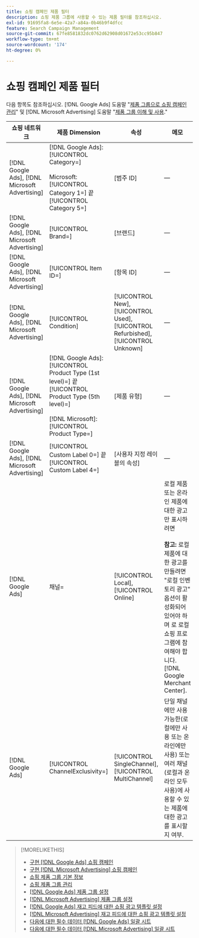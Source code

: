 ```yaml
---
title: 쇼핑 캠페인 제품 필터
description: 쇼핑 제품 그룹에 사용할 수 있는 제품 필터를 참조하십시오.
exl-id: 91695fa8-6e5e-42a7-a84a-0b46b9f4dfcc
feature: Search Campaign Management
source-git-commit: 67fe8581832dc0762d62908d01672e53cc95b847
workflow-type: tm+mt
source-wordcount: '174'
ht-degree: 0%

---
```


# 쇼핑 캠페인 제품 필터

다음 항목도 참조하십시오. [!DNL Google Ads] 도움말 &quot;[제품 그룹으로 쇼핑 캠페인 관리](https://support.google.com/google-ads/answer/6275317)&quot; 및 [!DNL Microsoft Advertising] 도움말 &quot;[제품 그룹 이해 및 사용](https://help.ads.microsoft.com/#apex/bae/en/56782).&quot;

| 쇼핑 네트워크 | 제품 Dimension | 속성 | 메모 |
|----|----|----|----|
| [!DNL Google Ads], [!DNL Microsoft Advertising] | [!DNL Google Ads]: [!UICONTROL Category=]<br><br>Microsoft: [!UICONTROL Category 1=] 끝 [!UICONTROL Category 5=] | \[범주 ID\] | — |
| [!DNL Google Ads], [!DNL Microsoft Advertising] | [!UICONTROL Brand=] | \[브랜드\] | — |
| [!DNL Google Ads], [!DNL Microsoft Advertising] | [!UICONTROL Item ID=] | \[항목 ID\] | — |
| [!DNL Google Ads], [!DNL Microsoft Advertising] | [!UICONTROL Condition] | [!UICONTROL New], [!UICONTROL Used], [!UICONTROL Refurbished], [!UICONTROL Unknown] | — |
| [!DNL Google Ads], [!DNL Microsoft Advertising] | [!DNL Google Ads]: [!UICONTROL Product Type (1st level)=] 끝 [!UICONTROL Product Type (5th level)=]<br><br>[!DNL Microsoft]: [!UICONTROL Product Type=] | \[제품 유형\] | — |
| [!DNL Google Ads], [!DNL Microsoft Advertising] | [!UICONTROL Custom Label 0=] 끝 [!UICONTROL Custom Label 4=] | \[사용자 지정 레이블의 속성\] | — |
| [!DNL Google Ads] | 채널= | [!UICONTROL Local], [!UICONTROL Online] | 로컬 제품 또는 온라인 제품에 대한 광고만 표시하려면<br><br><b>참고:</b> 로컬 제품에 대한 광고를 만들려면 &quot;로컬 인벤토리 광고&quot; 옵션이 활성화되어 있어야 하며 로 로컬 쇼핑 프로그램에 참여해야 합니다. [!DNL Google Merchant Center]. |
| [!DNL Google Ads] | [!UICONTROL ChannelExclusivity=] | [!UICONTROL SingleChannel], [!UICONTROL MultiChannel] | 단일 채널에만 사용 가능한(로컬에만 사용 또는 온라인에만 사용) 또는 여러 채널(로컬과 온라인 모두 사용)에 사용할 수 있는 제품에 대한 광고를 표시할지 여부. |

>[!MORELIKETHIS]
>
>* [구현 [!DNL Google Ads] 쇼핑 캠페인](/help/search-social-commerce/campaign-management/special-campaign-types/google-shopping-campaigns.md)
>* [구현 [!DNL Microsoft Advertising] 쇼핑 캠페인](/help/search-social-commerce/campaign-management/special-campaign-types/microsoft-shopping-campaigns.md)
>* [쇼핑 제품 그룹 기본 정보](product-group-about.md)
>* [쇼핑 제품 그룹 관리](product-group-manage.md)
>* [[!DNL Google Ads] 제품 그룹 설정](/help/search-social-commerce/campaign-management/campaigns/product-group-settings-google.md)
>* [[!DNL Microsoft Advertising] 제품 그룹 설정](/help/search-social-commerce/campaign-management/campaigns/product-group-settings-microsoft.md)
>* [[!DNL Google Ads] 재고 피드에 대한 쇼핑 광고 템플릿 설정](/help/search-social-commerce/campaign-management/inventory-feeds/ad-templates/template-google-shopping.md)
>* [[!DNL Microsoft Advertising] 재고 피드에 대한 쇼핑 광고 템플릿 설정](/help/search-social-commerce/campaign-management/inventory-feeds/ad-templates/template-microsoft-shopping.md)
>* [다음에 대한 필수 데이터 [!DNL Google Ads] 일괄 시트](/help/search-social-commerce/campaign-management/bulksheets/bulksheet-data-formats/bulksheet-data-google.md)
>* [다음에 대한 필수 데이터 [!DNL Microsoft Advertising] 일괄 시트](/help/search-social-commerce/campaign-management/bulksheets/bulksheet-data-formats/bulksheet-data-microsoft.md)
